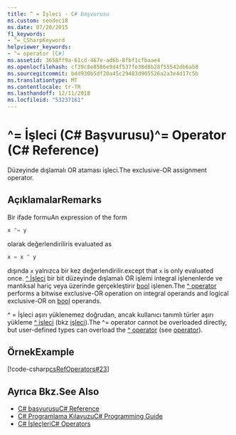```yaml
---
title: ^ = İşleci - C# başvurusu
ms.custom: seodec18
ms.date: 07/20/2015
f1_keywords:
- ^=_CSharpKeyword
helpviewer_keywords:
- ^= operator [C#]
ms.assetid: 3658ff9a-61cd-467e-ad6b-8fbf1cfbaae4
ms.openlocfilehash: cf39c8e8586e9d4f537fe38d8b28f55542db6ab8
ms.sourcegitcommit: bdd930b5df20a45c29483d905526a2a3e4d17c5b
ms.translationtype: MT
ms.contentlocale: tr-TR
ms.lasthandoff: 12/11/2018
ms.locfileid: "53237161"
---
```

# <a name="-operator-c-reference"></a><span data-ttu-id="4611d-102">^= İşleci (C# Başvurusu)</span><span class="sxs-lookup"><span data-stu-id="4611d-102">^= Operator (C# Reference)</span></span>
<span data-ttu-id="4611d-103">Düzeyinde dışlamalı OR ataması işleci.</span><span class="sxs-lookup"><span data-stu-id="4611d-103">The exclusive-OR assignment operator.</span></span>  
  
## <a name="remarks"></a><span data-ttu-id="4611d-104">Açıklamalar</span><span class="sxs-lookup"><span data-stu-id="4611d-104">Remarks</span></span>  
 <span data-ttu-id="4611d-105">Bir ifade formu</span><span class="sxs-lookup"><span data-stu-id="4611d-105">An expression of the form</span></span>  
  
```csharp  
x ^= y  
```  
  
 <span data-ttu-id="4611d-106">olarak değerlendirilir</span><span class="sxs-lookup"><span data-stu-id="4611d-106">is evaluated as</span></span>  
  
```csharp  
x = x ^ y  
```  
  
 <span data-ttu-id="4611d-107">dışında `x` yalnızca bir kez değerlendirilir.</span><span class="sxs-lookup"><span data-stu-id="4611d-107">except that `x` is only evaluated once.</span></span> <span data-ttu-id="4611d-108">[^ İşleci](../../../csharp/language-reference/operators/xor-operator.md) bir bit düzeyinde dışlamalı OR işlemi integral işlenenlerde ve mantıksal hariç veya üzerinde gerçekleştirir [bool](../../../csharp/language-reference/keywords/bool.md) işlenen.</span><span class="sxs-lookup"><span data-stu-id="4611d-108">The [^ operator](../../../csharp/language-reference/operators/xor-operator.md) performs a bitwise exclusive-OR operation on integral operands and logical exclusive-OR on [bool](../../../csharp/language-reference/keywords/bool.md) operands.</span></span>  
  
 <span data-ttu-id="4611d-109">^ = İşleci aşırı yüklenemez doğrudan, ancak kullanıcı tanımlı türler aşırı yükleme [^ işleci](../../../csharp/language-reference/operators/xor-operator.md) (bkz [işleci](../../../csharp/language-reference/keywords/operator.md)).</span><span class="sxs-lookup"><span data-stu-id="4611d-109">The ^= operator cannot be overloaded directly, but user-defined types can overload the [^ operator](../../../csharp/language-reference/operators/xor-operator.md) (see [operator](../../../csharp/language-reference/keywords/operator.md)).</span></span>  
  
## <a name="example"></a><span data-ttu-id="4611d-110">Örnek</span><span class="sxs-lookup"><span data-stu-id="4611d-110">Example</span></span>  
 [!code-csharp[csRefOperators#23](../../../csharp/language-reference/operators/codesnippet/CSharp/xor-assignment-operator_1.cs)]  
  
## <a name="see-also"></a><span data-ttu-id="4611d-111">Ayrıca Bkz.</span><span class="sxs-lookup"><span data-stu-id="4611d-111">See Also</span></span>

- [<span data-ttu-id="4611d-112">C# başvurusu</span><span class="sxs-lookup"><span data-stu-id="4611d-112">C# Reference</span></span>](../../../csharp/language-reference/index.md)  
- [<span data-ttu-id="4611d-113">C# Programlama Kılavuzu</span><span class="sxs-lookup"><span data-stu-id="4611d-113">C# Programming Guide</span></span>](../../../csharp/programming-guide/index.md)  
- [<span data-ttu-id="4611d-114">C# İşleçleri</span><span class="sxs-lookup"><span data-stu-id="4611d-114">C# Operators</span></span>](../../../csharp/language-reference/operators/index.md)
